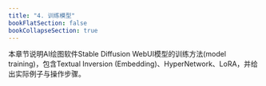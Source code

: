 ```yaml
---
title: "4. 训练模型"
bookFlatSection: false
bookCollapseSection: true
---
```


本章节说明AI绘图软件Stable Diffusion WebUI模型的训练方法(model training)，包含Textual Inversion (Embedding)、HyperNetwork、LoRA，并给出实际例子与操作步骤。
